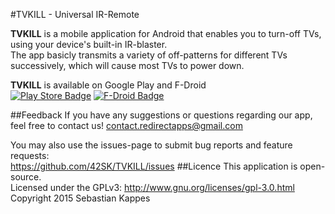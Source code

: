 #TVKILL - Universal IR-Remote

**TVKILL** is a mobile application for Android that enables you to turn-off TVs, using your device's built-in IR-blaster.  
The app basicly transmits a variety of off-patterns for different TVs successively, which will cause most TVs to power down.

**TVKILL** is available on Google Play and F-Droid  
[![Play Store Badge](https://developer.android.com/images/brand/en_generic_rgb_wo_60.png)](https://play.google.com/store/apps/details?id=com.redirectapps.tvkill)
[![F-Droid Badge](https://f-droid.org/wiki/images/d/d3/F-Droid-button_bigger.png)](https://f-droid.org/repository/browse/?fdid=com.redirectapps.tvkill)

##Feedback
If you have any suggestions or questions regarding our app, feel free to contact us!
contact.redirectapps@gmail.com

You may also use the issues-page to submit bug reports and feature requests:  
https://github.com/42SK/TVKILL/issues
##Licence
This application is open-source.  
Licensed under the GPLv3: http://www.gnu.org/licenses/gpl-3.0.html  
Copyright 2015 Sebastian Kappes
